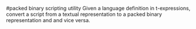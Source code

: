 #packed binary scripting utility
Given a language definition in t-expressions, convert a script
from a textual representation to a packed binary representation
and and vice versa.

